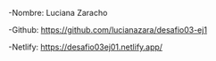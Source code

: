 -Nombre: Luciana Zaracho

-Github: https://github.com/lucianazara/desafio03-ej1

-Netlify: https://desafio03ej01.netlify.app/
